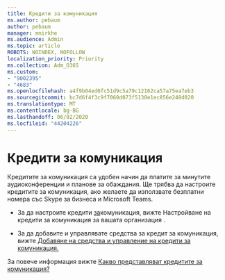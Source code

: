 ```yaml
---
title: Кредити за комуникация
ms.author: pebaum
author: pebaum
manager: mnirkhe
ms.audience: Admin
ms.topic: article
ROBOTS: NOINDEX, NOFOLLOW
localization_priority: Priority
ms.collection: Adm_O365
ms.custom:
- "9002395"
- "4683"
ms.openlocfilehash: a4f9b04ed0fc51d9c5a79c12162ca57a75ea7eb3
ms.sourcegitcommit: bc7d6f4f3c9f7060d073f5130e1ec856e248d020
ms.translationtype: MT
ms.contentlocale: bg-BG
ms.lasthandoff: 06/02/2020
ms.locfileid: "44204226"
---
```

# <a name="communication-credits"></a>Кредити за комуникация

Кредитите за комуникация са удобен начин да платите за минутите аудиоконференции и планове за обаждания. Ще трябва да настроите кредитите за комуникация, ако желаете да използвате безплатни номера със Skype за бизнеса и Microsoft Teams.

- За да настроите кредити [за](https://docs.microsoft.com/microsoftteams/set-up-communications-credits-for-your-organization)комуникация, вижте Настройване на кредити за комуникация за вашата организация . 

- За да добавите и управлявате средства за кредит за комуникация, вижте [Добавяне на средства и управление на кредити за комуникация.](https://docs.microsoft.com/microsoftteams/add-funds-and-manage-communications-credits) 

За повече информация вижте [Какво представляват кредитите за комуникация?](https://docs.microsoft.com/microsoftteams/what-are-communications-credits)

